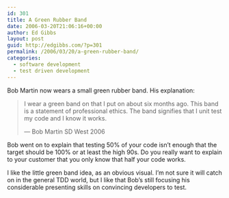 ```yaml
---
id: 301
title: A Green Rubber Band
date: 2006-03-20T21:06:16+00:00
author: Ed Gibbs
layout: post
guid: http://edgibbs.com/?p=301
permalink: /2006/03/20/a-green-rubber-band/
categories:
  - software development
  - test driven development
---
```

Bob Martin now wears a small green rubber band. His explanation:

> I wear a green band on that I put on about six months ago. This band is a statement of professional ethics. The band signifies that I unit test my code and I know it works.
> 
> &#8212; Bob Martin SD West 2006

Bob went on to explain that testing 50% of your code isn&#8217;t enough that the target should be 100% or at least the high 90s. Do you really want to explain to your customer that you only know that half your code works.

I like the little green band idea, as an obvious visual. I&#8217;m not sure it will catch on in the general TDD world, but I like that Bob&#8217;s still focusing his considerable presenting skills on convincing developers to test.